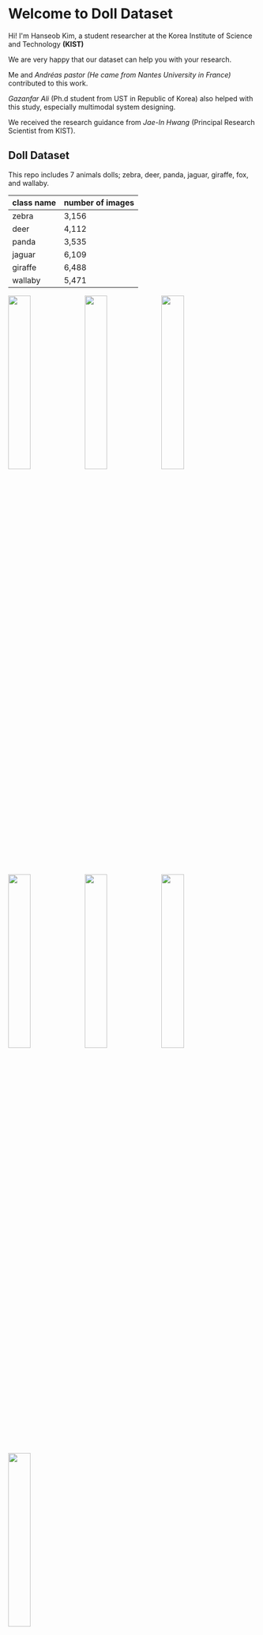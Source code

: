 # Welcome to Doll Dataset

Hi! I'm Hanseob Kim, a student researcher at the Korea Institute of Science and Technology **(KIST)** 

We are very happy that our dataset can help you with your research.

Me and *Andréas pastor (He came from Nantes University in France)* contributed to this work.

*Gazanfar Ali* (Ph.d student from UST in Republic of Korea) also helped with this study, especially multimodal system designing.

We received the research guidance from *Jae-In Hwang* (Principal Research Scientist from KIST).

## Doll Dataset
This repo includes 7 animals dolls; zebra, deer, panda, jaguar, giraffe, fox, and wallaby.

| class name | number of images  |
|--|--|
| zebra |3,156|
| deer|4,112  |
| panda|3,535  |
| jaguar |6,109|
| giraffe |6,488|
| wallaby|5,471  |


<img src="https://github.com/khseob0715/DollDataset/blob/master/deer_doll_img/20190613_135823_214.png" width="30%" height="30%"> <img src="https://github.com/khseob0715/DollDataset/blob/master/fox_doll_img/20190626_152412_1036.png" width="30%" height="30%">
<img src="https://github.com/khseob0715/DollDataset/blob/master/giraffe_doll_img/20190626_153019_13.png" width="30%" height="30%"> <img src="https://github.com/khseob0715/DollDataset/blob/master/jaguar_doll_img/20190626_153437_483.png" width="30%" height="30%">
<img src="https://github.com/khseob0715/DollDataset/blob/master/wallaby_doll_img/20190626_152251_114.png" width="30%" height="30%"> <img src="https://github.com/khseob0715/DollDataset/blob/master/panda_doll_img/20190626_152205_467.png" width="30%" height="30%">
<img src="https://github.com/khseob0715/DollDataset/blob/master/zebra_doll_img/20190613_140207_159.png" width="30%" height="30%"> 




## Citing our work

Submission under review

## Data License

<a rel="license" href="http://creativecommons.org/licenses/by/4.0/"><img alt="크리에이티브 커먼즈 라이선스" style="border-width:0" src="https://i.creativecommons.org/l/by/4.0/88x31.png" /></a><br />This work is licensed under a <a rel="license" href="http://creativecommons.org/licenses/by/4.0/">Creative Commons Attribution 4.0 International License. </a>


